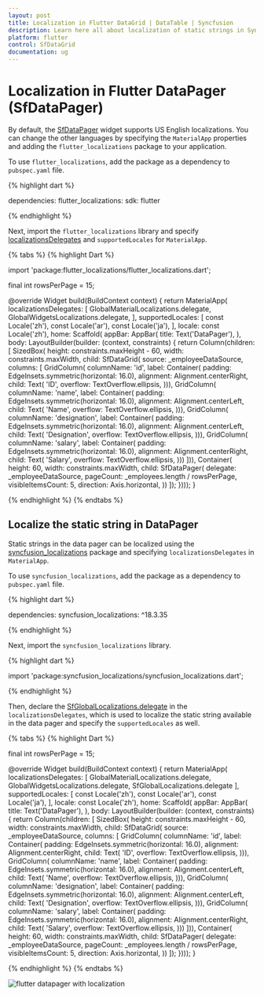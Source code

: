 ```yaml
---
layout: post
title: Localization in Flutter DataGrid | DataTable | Syncfusion
description: Learn here all about localization of static strings in Syncfusion Flutter DataGrid (SfDataGrid) widget and more.
platform: flutter
control: SfDataGrid
documentation: ug
---
```


# Localization in Flutter DataPager (SfDataPager)

By default, the [SfDataPager](https://pub.dev/documentation/syncfusion_flutter_datagrid/latest/datagrid/SfDataPager-class.html) widget supports US English localizations. You can change the other languages by specifying the `MaterialApp` properties and adding the `flutter_localizations` package to your application.

To use `flutter_localizations`, add the package as a dependency to `pubspec.yaml` file.

{% highlight dart %}

dependencies:
flutter_localizations:
  sdk: flutter

{% endhighlight %}

Next, import the `flutter_localizations` library and specify [localizationsDelegates](https://api.flutter.dev/flutter/widgets/LocalizationsDelegate-class.html) and `supportedLocales` for `MaterialApp`.

{% tabs %}
{% highlight Dart %}

import 'package:flutter_localizations/flutter_localizations.dart';

final int rowsPerPage = 15;

@override
Widget build(BuildContext context) {
  return MaterialApp(
      localizationsDelegates: [
        GlobalMaterialLocalizations.delegate,
        GlobalWidgetsLocalizations.delegate,
      ],
      supportedLocales: [
        const Locale('zh'),
        const Locale('ar'),
        const Locale('ja'),
      ],
      locale: const Locale('zh'),
      home: Scaffold(
          appBar: AppBar(
            title: Text('DataPager'),
          ),
          body: LayoutBuilder(builder: (context, constraints) {
            return Column(children: [
              SizedBox(
                  height: constraints.maxHeight - 60,
                  width: constraints.maxWidth,
                  child: SfDataGrid(
                      source: _employeeDataSource,
                      columns: <GridColumn>[
                        GridColumn(
                            columnName: 'id',
                            label: Container(
                                padding: EdgeInsets.symmetric(horizontal: 16.0),
                                alignment: Alignment.centerRight,
                                child: Text(
                                  'ID',
                                  overflow: TextOverflow.ellipsis,
                                ))),
                        GridColumn(
                            columnName: 'name',
                            label: Container(
                                padding: EdgeInsets.symmetric(horizontal: 16.0),
                                alignment: Alignment.centerLeft,
                                child: Text(
                                  'Name',
                                  overflow: TextOverflow.ellipsis,
                                ))),
                        GridColumn(
                            columnName: 'designation',
                            label: Container(
                                padding: EdgeInsets.symmetric(horizontal: 16.0),
                                alignment: Alignment.centerLeft,
                                child: Text(
                                  'Designation',
                                  overflow: TextOverflow.ellipsis,
                                ))),
                        GridColumn(
                            columnName: 'salary',
                            label: Container(
                                padding: EdgeInsets.symmetric(horizontal: 16.0),
                                alignment: Alignment.centerRight,
                                child: Text(
                                  'Salary',
                                  overflow: TextOverflow.ellipsis,
                                )))
                      ])),
              Container(
                  height: 60,
                  width: constraints.maxWidth,
                  child: SfDataPager(
                    delegate: _employeeDataSource,
                    pageCount: _employees.length / rowsPerPage,
                    visibleItemsCount: 5,
                    direction: Axis.horizontal,
                  ))
            ]);
          })));
}

{% endhighlight %}
{% endtabs %}

## Localize the static string in DataPager

Static strings in the data pager can be localized using the [syncfusion_localizations](https://pub.dev/packages/syncfusion_localizations) package and specifying `localizationsDelegates` in `MaterialApp`.

To use `syncfusion_localizations`, add the package as a dependency to `pubspec.yaml` file.

{% highlight dart %}

dependencies:
syncfusion_localizations: ^18.3.35

{% endhighlight %}

Next, import the `syncfusion_localizations` library.

{% highlight dart %}

import 'package:syncfusion_localizations/syncfusion_localizations.dart';

{% endhighlight %}

Then, declare the [SfGlobalLocalizations.delegate](https://pub.dev/documentation/syncfusion_localizations/latest/syncfusion_localizations/SfGlobalLocalizations/delegate-constant.html) in the `localizationsDelegates`, which is used to localize the static string available in the data pager and specify the `supportedLocales` as well.

{% tabs %}
{% highlight Dart %}

final int rowsPerPage = 15;

@override
Widget build(BuildContext context) {
  return MaterialApp(
      localizationsDelegates: [
        GlobalMaterialLocalizations.delegate,
        GlobalWidgetsLocalizations.delegate,
        SfGlobalLocalizations.delegate
      ],
      supportedLocales: [
        const Locale('zh'),
        const Locale('ar'),
        const Locale('ja'),
      ],
      locale: const Locale('zh'),
      home: Scaffold(
          appBar: AppBar(
            title: Text('DataPager'),
          ),
          body: LayoutBuilder(builder: (context, constraints) {
            return Column(children: [
              SizedBox(
                  height: constraints.maxHeight - 60,
                  width: constraints.maxWidth,
                  child: SfDataGrid(
                      source: _employeeDataSource,
                      columns: <GridColumn>[
                        GridColumn(
                            columnName: 'id',
                            label: Container(
                                padding: EdgeInsets.symmetric(horizontal: 16.0),
                                alignment: Alignment.centerRight,
                                child: Text(
                                  'ID',
                                  overflow: TextOverflow.ellipsis,
                                ))),
                        GridColumn(
                            columnName: 'name',
                            label: Container(
                                padding: EdgeInsets.symmetric(horizontal: 16.0),
                                alignment: Alignment.centerLeft,
                                child: Text(
                                  'Name',
                                  overflow: TextOverflow.ellipsis,
                                ))),
                        GridColumn(
                            columnName: 'designation',
                            label: Container(
                                padding: EdgeInsets.symmetric(horizontal: 16.0),
                                alignment: Alignment.centerLeft,
                                child: Text(
                                  'Designation',
                                  overflow: TextOverflow.ellipsis,
                                ))),
                        GridColumn(
                            columnName: 'salary',
                            label: Container(
                                padding: EdgeInsets.symmetric(horizontal: 16.0),
                                alignment: Alignment.centerRight,
                                child: Text(
                                  'Salary',
                                  overflow: TextOverflow.ellipsis,
                                )))
                      ])),
              Container(
                  height: 60,
                  width: constraints.maxWidth,
                  child: SfDataPager(
                    delegate: _employeeDataSource,
                    pageCount: _employees.length / rowsPerPage,
                    visibleItemsCount: 5,
                    direction: Axis.horizontal,
                  ))
            ]);
          })));
}

{% endhighlight %}
{% endtabs %}

![flutter datapager with localization](images/localization/flutter-datapager-localization.png)
